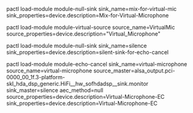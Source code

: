 pactl load-module module-null-sink sink_name=mix-for-virtual-mic \
sink_properties=device.description=Mix-for-Virtual-Microphone

pactl load-module module-virtual-source source_name=VirtualMic source_properties=device.description="Virtual_Microphone"

pactl load-module module-null-sink sink_name=silence \
sink_properties=device.description=silent-sink-for-echo-cancel

pactl load-module module-echo-cancel sink_name=virtual-microphone source_name=virtual-microphone source_master=alsa_output.pci-0000_00_1f.3-platform-skl_hda_dsp_generic.HiFi__hw_sofhdadsp__sink.monitor sink_master=silence aec_method=null source_properties=device.description=Virtual-Microphone-EC sink_properties=device.description=Virtual-Microphone-EC